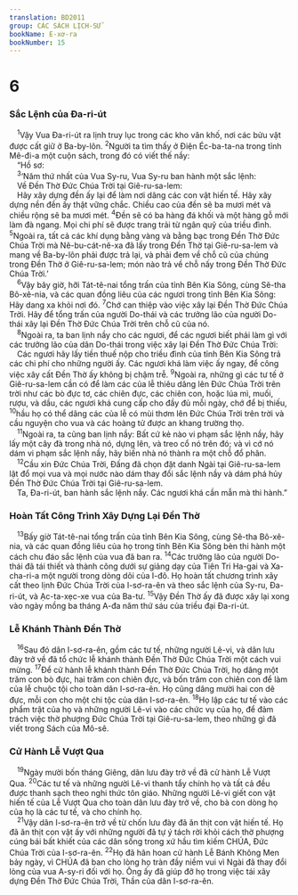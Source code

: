 ```yaml
---
translation: BD2011
group: CÁC SÁCH LỊCH-SỬ
bookName: E-xơ-ra 
bookNumber: 15
---
```


<div class="title"><h1>6</h1><h3>Sắc Lệnh của Ða-ri-út</h3></div>
<span class="verse exo_6_1"> <sup>1</sup>Vậy Vua Ða-ri-út ra lịnh truy lục trong các kho văn khố, nơi các bửu vật được cất giữ ở Ba-by-lôn. </span>
<span class="verse exo_6_2"><sup>2</sup>Người ta tìm thấy ở Ðiện Éc-ba-ta-na trong tỉnh Mê-đi-a một cuộn sách, trong đó có viết thế nầy:<br/> “Hồ sơ:<br/></span>
<span class="verse exo_6_3"> <sup>3</sup>‘Năm thứ nhất của Vua Sy-ru, Vua Sy-ru ban hành một sắc lệnh:<br/> Về Ðền Thờ Ðức Chúa Trời tại Giê-ru-sa-lem:<br/> Hãy xây dựng đền ấy lại để làm nơi dâng các con vật hiến tế. Hãy xây dựng nền đền ấy thật vững chắc. Chiều cao của đền sẽ ba mươi mét và chiều rộng sẽ ba mươi mét. </span>
<span class="verse exo_6_4"><sup>4</sup>Ðền sẽ có ba hàng đá khối và một hàng gỗ mới làm đà ngang. Mọi chi phí sẽ được trang trải từ ngân quỹ của triều đình. </span>
<span class="verse exo_6_5"><sup>5</sup>Ngoài ra, tất cả các khí dụng bằng vàng và bằng bạc trong Ðền Thờ Ðức Chúa Trời mà Nê-bu-cát-nê-xa đã lấy trong Ðền Thờ tại Giê-ru-sa-lem và mang về Ba-by-lôn phải được trả lại, và phải đem về chỗ cũ của chúng trong Ðền Thờ ở Giê-ru-sa-lem; món nào trả về chỗ nấy trong Ðền Thờ Ðức Chúa Trời.’<br/></span>
<span class="verse exo_6_6"> <sup>6</sup>Vậy bây giờ, hỡi Tát-tê-nai tổng trấn của tỉnh Bên Kia Sông, cùng Sê-tha Bô-xê-nia, và các quan đồng liêu của các ngươi trong tỉnh Bên Kia Sông: Hãy dang xa khỏi nơi đó. </span>
<span class="verse exo_6_7"><sup>7</sup>Chớ can thiệp vào việc xây lại Ðền Thờ Ðức Chúa Trời. Hãy để tổng trấn của người Do-thái và các trưởng lão của người Do-thái xây lại Ðền Thờ Ðức Chúa Trời trên chỗ cũ của nó.<br/></span>
<span class="verse exo_6_8"> <sup>8</sup>Ngoài ra, ta ban lịnh nầy cho các ngươi, để các ngươi biết phải làm gì với các trưởng lão của dân Do-thái trong việc xây lại Ðền Thờ Ðức Chúa Trời:<br/> Các ngươi hãy lấy tiền thuế nộp cho triều đình của tỉnh Bên Kia Sông trả các chi phí cho những người ấy. Các ngươi khá làm việc ấy ngay, để công việc xây cất Ðền Thờ ấy không bị chậm trễ. </span>
<span class="verse exo_6_9"><sup>9</sup>Ngoài ra, những gì các tư tế ở Giê-ru-sa-lem cần có để làm các của lễ thiêu dâng lên Ðức Chúa Trời trên trời như các bò đực tơ, các chiên đực, các chiên con, hoặc lúa mì, muối, rượu, và dầu, các ngươi khá cung cấp cho đầy đủ mỗi ngày, chớ để bị thiếu, </span>
<span class="verse exo_6_10"><sup>10</sup>hầu họ có thể dâng các của lễ có mùi thơm lên Ðức Chúa Trời trên trời và cầu nguyện cho vua và các hoàng tử được an khang trường thọ.<br/></span>
<span class="verse exo_6_11"> <sup>11</sup>Ngoài ra, ta cũng ban lịnh nầy: Bất cứ kẻ nào vi phạm sắc lệnh nầy, hãy lấy một cây đà trong nhà nó, dựng lên, và treo cổ nó trên đó; và vì cớ nó dám vi phạm sắc lệnh nầy, hãy biến nhà nó thành ra một chỗ đổ phân.<br/></span>
<span class="verse exo_6_12"> <sup>12</sup>Cầu xin Ðức Chúa Trời, Ðấng đã chọn đặt danh Ngài tại Giê-ru-sa-lem lật đổ mọi vua và mọi nước nào dám thay đổi sắc lệnh nầy và dám phá hủy Ðền Thờ Ðức Chúa Trời tại Giê-ru-sa-lem.<br/> Ta, Ða-ri-út, ban hành sắc lệnh nầy. Các ngươi khá cần mẫn mà thi hành.”<br/></span>
<div class="title"><h3>Hoàn Tất Công Trình Xây Dựng Lại Ðền Thờ</h3></div>
<span class="verse exo_6_13"> <sup>13</sup>Bấy giờ Tát-tê-nai tổng trấn của tỉnh Bên Kia Sông, cùng Sê-tha Bô-xê-nia, và các quan đồng liêu của họ trong tỉnh Bên Kia Sông bèn thi hành một cách chu đáo sắc lệnh của vua đã ban ra. </span>
<span class="verse exo_6_14"><sup>14</sup>Các trưởng lão của người Do-thái đã tái thiết và thành công dưới sự giảng dạy của Tiên Tri Ha-gai và Xa-cha-ri-a một người trong dòng dõi của I-đô. Họ hoàn tất chương trình xây cất theo lịnh Ðức Chúa Trời của I-sơ-ra-ên và theo sắc lệnh của Sy-ru, Ða-ri-út, và Ạc-ta-xẹc-xe vua của Ba-tư. </span>
<span class="verse exo_6_15"><sup>15</sup>Vậy Ðền Thờ ấy đã được xây lại xong vào ngày mồng ba tháng A-đa năm thứ sáu của triều đại Ða-ri-út.<br/></span>
<div class="title"><h3>Lễ Khánh Thành Ðền Thờ</h3></div>
<span class="verse exo_6_16"> <sup>16</sup>Sau đó dân I-sơ-ra-ên, gồm các tư tế, những người Lê-vi, và dân lưu đày trở về đã tổ chức lễ khánh thành Ðền Thờ Ðức Chúa Trời một cách vui mừng. </span>
<span class="verse exo_6_17"><sup>17</sup>Ðể cử hành lễ khánh thành Ðền Thờ Ðức Chúa Trời, họ dâng một trăm con bò đực, hai trăm con chiên đực, và bốn trăm con chiên con để làm của lễ chuộc tội cho toàn dân I-sơ-ra-ên. Họ cũng dâng mười hai con dê đực, mỗi con cho một chi tộc của dân I-sơ-ra-ên. </span>
<span class="verse exo_6_18"><sup>18</sup>Họ lập các tư tế vào các phẩm trật của họ và những người Lê-vi vào các chức vụ của họ, để đảm trách việc thờ phượng Ðức Chúa Trời tại Giê-ru-sa-lem, theo những gì đã viết trong Sách của Mô-sê.<br/></span>
<div class="title"><h3>Cử Hành Lễ Vượt Qua</h3></div>
<span class="verse exo_6_19"> <sup>19</sup>Ngày mười bốn tháng Giêng, dân lưu đày trở về đã cử hành Lễ Vượt Qua. </span>
<span class="verse exo_6_20"><sup>20</sup>Các tư tế và những người Lê-vi thanh tẩy chính họ và tất cả đều được thanh sạch theo nghi thức tôn giáo. Những người Lê-vi giết con vật hiến tế của Lễ Vượt Qua cho toàn dân lưu đày trở về, cho bà con dòng họ của họ là các tư tế, và cho chính họ.<br/></span>
<span class="verse exo_6_21"> <sup>21</sup>Vậy dân I-sơ-ra-ên trở về từ chốn lưu đày đã ăn thịt con vật hiến tế. Họ đã ăn thịt con vật ấy với những người đã tự ý tách rời khỏi cách thờ phượng cúng bái bất khiết của các dân sống trong xứ hầu tìm kiếm CHÚA, Ðức Chúa Trời của I-sơ-ra-ên. </span>
<span class="verse exo_6_22"><sup>22</sup>Họ đã hân hoan cử hành Lễ Bánh Không Men bảy ngày, vì CHÚA đã ban cho lòng họ tràn đầy niềm vui vì Ngài đã thay đổi lòng của vua A-sy-ri đối với họ. Ông ấy đã giúp đỡ họ trong việc tái xây dựng Ðền Thờ Ðức Chúa Trời, Thần của dân I-sơ-ra-ên.<br/></span>
